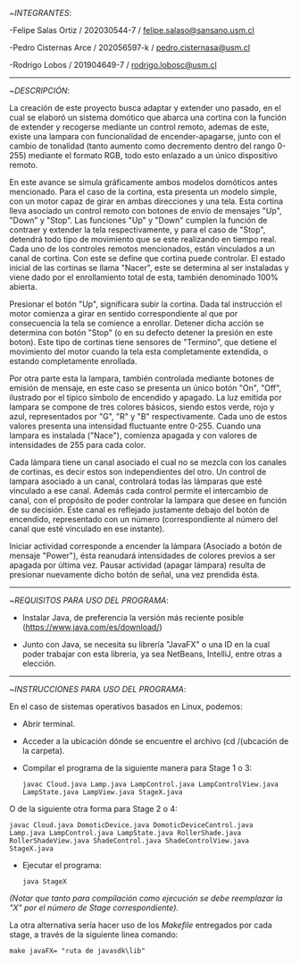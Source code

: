 ~_*INTEGRANTES*_:

-Felipe Salas Ortiz / 202030544-7 / felipe.salaso@sansano.usm.cl

-Pedro Cisternas Arce / 202056597-k / pedro.cisternasa@usm.cl

-Rodrigo Lobos / 201904649-7 / rodrigo.lobosc@usm.cl

-------------------------------------------------------------------------------------------------------------------------------------

~_*DESCRIPCIÓN*_:
           
La creación de este proyecto busca adaptar y extender uno pasado, en el cual se elaboró un sistema domótico que abarca una cortina con la función de extender y recogerse mediante un control remoto, ademas de este, existe una lampara con funcionalidad de encender-apagarse, junto con el cambio de tonalidad (tanto aumento como decremento dentro del rango 0-255) mediante el formato RGB, todo esto enlazado a un único dispositivo remoto. 
	
En este avance se simula gráficamente ambos modelos domóticos antes mencionado. Para el caso de la cortina, esta presenta un modelo simple, con un motor capaz de girar en ambas direcciones y una tela. Esta cortina lleva asociado un control remoto con botones de envío de mensajes "Up", "Down" y "Stop". Las funciones "Up" y "Down" cumplen la función de contraer y extender la tela respectivamente, y para el caso de "Stop", detendrá todo tipo de movimiento que se este realizando en tiempo real. Cada uno de los controles remotos mencionados, están vinculados a un canal de cortina. Con este se define que cortina puede controlar. El estado inicial de las cortinas se llama "Nacer", este se determina al ser instaladas y viene dado por el enrollamiento total de esta, también denominado 100% abierta.

Presionar el botón "Up", significara subir la cortina. Dada tal instrucción el motor comienza a girar en sentido correspondiente al que por consecuencia la tela se comience a enrollar. Detener dicha acción se determina con botón "Stop" (o en su defecto detener la presión en este boton). Este tipo de cortinas tiene sensores de "Termino", que detiene el movimiento del motor cuando la tela esta completamente extendida, o estando completamente enrollada.

Por otra parte esta la lampara, también controlada mediante botones de emisión de mensaje, en este caso se presenta un único botón "On", "Off", ilustrado por el típico símbolo de encendido y apagado. La luz emitida por lampara se compone de tres colores básicos, siendo estos verde, rojo y azul, representados por "G", "R" y "B" respectivamente. Cada uno de estos valores presenta una intensidad fluctuante entre 0-255. Cuando una lampara es instalada ("Nace"), comienza apagada y con valores de intensidades de 255 para cada color. 

Cada lámpara tiene un canal asociado el cual no se mezcla con los canales de cortinas, es decir estos son independientes del otro. Un control de lampara asociado a un canal, controlará todas las lámparas que esté vinculado a ese canal. Además cada control permite el intercambio de canal, con el propósito de poder controlar la lampara que desee en función de su decisión. Este canal es reflejado justamente debajo del botón de encendido, representado con un número (correspondiente al número del canal que esté vinculado en ese instante).
	
Iniciar actividad corresponde a encender la lámpara (Asociado a botón de mensaje "Power"), ésta reanudará intensidades de colores previos a ser apagada por última vez. Pausar actividad (apagar lámpara) resulta de presionar nuevamente dicho botón de señal, una vez prendida ésta.

-------------------------------------------------------------------------------------------------------------------------------------

~_*REQUISITOS PARA USO DEL PROGRAMA*_:
            
- Instalar Java, de preferencia la versión más reciente posible (https://www.java.com/es/download/)

- Junto con Java, se necesita su librería "JavaFX" o una ID en la cual poder trabajar con esta libreria, ya sea NetBeans, IntelliJ, entre otras a elección.

-------------------------------------------------------------------------------------------------------------------------------------

~_*INSTRUCCIONES PARA USO DEL PROGRAMA*_:

En el caso de sistemas operativos basados en Linux, podemos:

 - Abrir terminal.
            
 - Acceder a la ubicación dónde se encuentre el archivo (cd /(ubcación de la carpeta).
            
 - Compilar el programa de la siguiente manera para Stage 1 o 3:
	    
       javac Cloud.java Lamp.java LampControl.java LampControlView.java LampState.java LampView.java StageX.java
       
O de la siguiente otra forma para Stage 2 o 4:
   
	javac Cloud.java DomoticDevice.java DomoticDeviceControl.java Lamp.java LampControl.java LampState.java RollerShade.java RollerShadeView.java ShadeControl.java ShadeControlView.java StageX.java
            
- Ejecutar el programa: 

      java StageX
      
_(Notar que tanto para compilación como ejecución se debe reemplazar la "X" por el número de Stage correspondiente)._

La otra alternativa sería hacer uso de los _Makefile_ entregados por cada stage, a través de la siguiente linea comando:

	make javaFX= "ruta de javasdk\lib"
